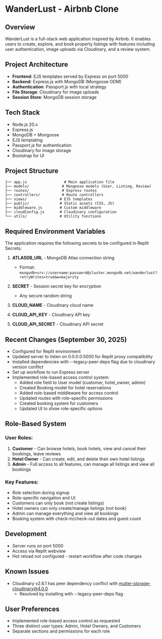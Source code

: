 # WanderLust - Airbnb Clone

## Overview
WanderLust is a full-stack web application inspired by Airbnb. It enables users to create, explore, and book property listings with features including user authentication, image uploads via Cloudinary, and a review system.

## Project Architecture
- **Frontend**: EJS templates served by Express on port 5000
- **Backend**: Express.js with MongoDB (Mongoose ODM)
- **Authentication**: Passport.js with local strategy
- **File Storage**: Cloudinary for image uploads
- **Session Store**: MongoDB session storage

## Tech Stack
- Node.js 20.x
- Express.js
- MongoDB + Mongoose
- EJS templating
- Passport.js for authentication
- Cloudinary for image storage
- Bootstrap for UI

## Project Structure
```
├── app.js                 # Main application file
├── models/               # Mongoose models (User, Listing, Review)
├── routes/               # Express routes
├── controllers/          # Route controllers
├── views/               # EJS templates
├── public/              # Static assets (CSS, JS)
├── middleware.js        # Custom middleware
├── cloudConfig.js       # Cloudinary configuration
└── utils/               # Utility functions
```

## Required Environment Variables
The application requires the following secrets to be configured in Replit Secrets:

1. **ATLASDB_URL** - MongoDB Atlas connection string
   - Format: `mongodb+srv://username:password@cluster.mongodb.net/wanderlust?retryWrites=true&w=majority`
   
2. **SECRET** - Session secret key for encryption
   - Any secure random string
   
3. **CLOUD_NAME** - Cloudinary cloud name
   
4. **CLOUD_API_KEY** - Cloudinary API key
   
5. **CLOUD_API_SECRET** - Cloudinary API secret

## Recent Changes (September 30, 2025)
- Configured for Replit environment
- Updated server to listen on 0.0.0.0:5000 for Replit proxy compatibility
- Installed dependencies with --legacy-peer-deps flag due to cloudinary version conflict
- Set up workflow to run Express server
- Implemented role-based access control system:
  - Added role field to User model (customer, hotel_owner, admin)
  - Created Booking model for hotel reservations
  - Added role-based middleware for access control
  - Updated routes with role-specific permissions
  - Created booking system for customers
  - Updated UI to show role-specific options

## Role-Based System
### User Roles:
1. **Customer** - Can browse hotels, book hotels, view and cancel their bookings, leave reviews
2. **Hotel Owner** - Can create, edit, and delete their own hotel listings
3. **Admin** - Full access to all features, can manage all listings and view all bookings

### Key Features:
- Role selection during signup
- Role-specific navigation and UI
- Customers can only book (not create listings)
- Hotel owners can only create/manage listings (not book)
- Admin can manage everything and view all bookings
- Booking system with check-in/check-out dates and guest count

## Development
- Server runs on port 5000
- Access via Replit webview
- Hot reload not configured - restart workflow after code changes

## Known Issues
- Cloudinary v2.6.1 has peer dependency conflict with multer-storage-cloudinary@4.0.0
  - Resolved by installing with --legacy-peer-deps flag

## User Preferences
- Implemented role-based access control as requested
- Three distinct user types: Admin, Hotel Owners, and Customers
- Separate sections and permissions for each role
